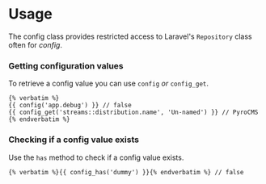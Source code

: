 # Usage

The config class provides restricted access to Laravel's `Repository` class often for _config_.

### Getting configuration values

To retrieve a config value you can use `config` _or_ `config_get`.

    {% verbatim %}
    {{ config('app.debug') }} // false
    {{ config_get('streams::distribution.name', 'Un-named') }} // PyroCMS
    {% endverbatim %}

### Checking if a config value exists

Use the `has` method to check if a config value exists.

    {% verbatim %}{{ config_has('dummy') }}{% endverbatim %} // false
